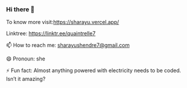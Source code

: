 ### Hi there 👋

To know more visit:https://sharayu.vercel.app/

Linktree: https://linktr.ee/quaintrelle7

📫 How to reach me: sharayushendre7@gmail.com

😄 Pronoun: she

⚡ Fun fact: Almost anything powered with electricity needs to be coded. Isn’t it amazing?

